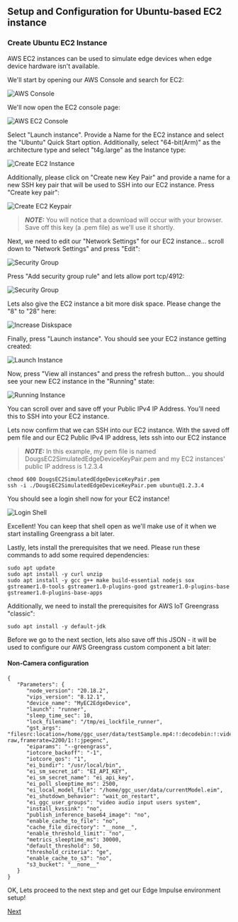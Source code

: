 ## Setup and Configuration for Ubuntu-based EC2 instance

### Create Ubuntu EC2 Instance

AWS EC2 instances can be used to simulate edge devices when edge device hardware isn't available.  

We'll start by opening our AWS Console and search for EC2:

![AWS Console](../images/EC2_Setup_1.png)

We'll now open the EC2 console page:

![AWS EC2 Console](../images/EC2_Setup_2.png)

Select "Launch instance". Provide a Name for the EC2 instance and select the "Ubuntu" Quick Start option. Additionally, select "64-bit(Arm)" as the architecture type and select "t4g.large" as the Instance type:

![Create EC2 Instance](../images/EC2_Setup_3.png)

Additionally, please click on "Create new Key Pair" and provide a name for a new SSH key pair that will be used to SSH into our EC2 instance. Press "Create key pair":

![Create EC2 Keypair](../images/EC2_Setup_4.png)

>**_NOTE:_**
>You will notice that a download will occur with your browser. Save off this key (a .pem file) as we'll use it shortly.

Next, we need to edit our "Network Settings" for our EC2 instance... scroll down to "Network Settings" and press "Edit":

![Security Group](../images/EC2_Setup_4_ns.png)

Press "Add security group rule" and lets allow port tcp/4912:

![Security Group](../images/EC2_Setup_4_4912.png)

Lets also give the EC2 instance a bit more disk space. Please change the "8" to "28" here:

![Increase Diskspace](../images/EC2_Setup_5.png)

Finally, press "Launch instance". You should see your EC2 instance getting created:

![Launch Instance](../images/EC2_Setup_6.png)

Now, press "View all instances" and press the refresh button... you should see your new EC2 instance in the "Running" state:

![Running Instance](../images/EC2_Setup_7.png)

You can scroll over and save off your Public IPv4 IP Address. You'll need this to SSH into your EC2 instance. 

Lets now confirm that we can SSH into our EC2 instance. With the saved off pem file and our EC2 Public IPv4 IP address, lets ssh into our EC2 instance
  
>**_NOTE:_**
>In this example, my pem file is named	DougsEC2SimulatedEdgeDeviceKeyPair.pem and my EC2 instances' public IP address is 1.2.3.4

	chmod 600 DougsEC2SimulatedEdgeDeviceKeyPair.pem
	ssh -i ./DougsEC2SimulatedEdgeDeviceKeyPair.pem ubuntu@1.2.3.4

You should see a login shell now for your EC2 instance!

![Login Shell](../images/EC2_Setup_8.png)

Excellent! You can keep that shell open as we'll make use of it when we start installing Greengrass a bit later. 

Lastly, lets install the prerequisites that we need. Please run these commands to add some required dependencies:

	sudo apt update	
	sudo apt install -y curl unzip
	sudo apt install -y gcc g++ make build-essential nodejs sox gstreamer1.0-tools gstreamer1.0-plugins-good gstreamer1.0-plugins-base gstreamer1.0-plugins-base-apps
	
Additionally, we need to install the prerequisites for AWS IoT Greengrass "classic":

	sudo apt install -y default-jdk  

Before we go to the next section, lets also save off this JSON - it will be used to configure our AWS Greengrass custom component a bit later:

#### Non-Camera configuration

	{     
	   "Parameters": { 
	      "node_version": "20.18.2",
	      "vips_version": "8.12.1",
	      "device_name": "MyEC2EdgeDevice",
	      "launch": "runner",
	      "sleep_time_sec": 10,
	      "lock_filename": "/tmp/ei_lockfile_runner",
	      "gst_args": "filesrc:location=/home/ggc_user/data/testSample.mp4:!:decodebin:!:videoconvert:!:videorate:!:video/x-raw,framerate=2200/1:!:jpegenc",
	      "eiparams": "--greengrass",
	      "iotcore_backoff": "-1",
	      "iotcore_qos": "1",
	      "ei_bindir": "/usr/local/bin",
	      "ei_sm_secret_id": "EI_API_KEY",
	      "ei_sm_secret_name": "ei_api_key",
	      "ei_poll_sleeptime_ms": 2500,
	      "ei_local_model_file": "/home/ggc_user/data/currentModel.eim",
	      "ei_shutdown_behavior": "wait_on_restart",
	      "ei_ggc_user_groups": "video audio input users system",
	      "install_kvssink": "no",
	      "publish_inference_base64_image": "no",
	      "enable_cache_to_file": "no",
	      "cache_file_directory": "__none__",
	      "enable_threshold_limit": "no",
	      "metrics_sleeptime_ms": 30000,
	      "default_threshold": 50,
	      "threshold_criteria": "ge",
	      "enable_cache_to_s3": "no",
	      "s3_bucket": "__none__" 
	   }  
	}

OK, Lets proceed to the next step and get our Edge Impulse environment setup!

[Next](../../edgeimpulseprojectbuild/)
